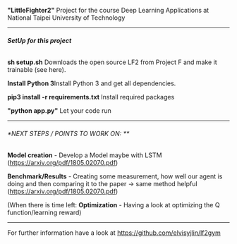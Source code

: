 **"LittleFighter2"**
Project for the course Deep Learning Applications at National Taipei University of Technology


------------------------------------------------------------------------------------------------------------------
###### **SetUp for this project**
**sh setup.sh** Downloads the open source LF2 from Project F and make it trainable (see here).


**Install Python 3**Install Python 3 and get all dependencies.

**pip3 install -r requirements.txt** Install required packages

**"python app.py"** Let your code run

------------------------------------------------------------------------------------------------------------------
###### *NEXT STEPS / POINTS TO WORK ON: **
**Model creation** - Develop a Model maybe with LSTM (https://arxiv.org/pdf/1805.02070.pdf)

**Benchmark/Results** - Creating some measurement, how well our agent is doing and then comparing it to the paper -> same method helpful (https://arxiv.org/pdf/1805.02070.pdf)

(When there is time left: **Optimization** - Having a look at optimizing the Q function/learning reward)

------------------------------------------------------------------------------------------------------------------

For further information have a look at 
https://github.com/elvisyjlin/lf2gym
